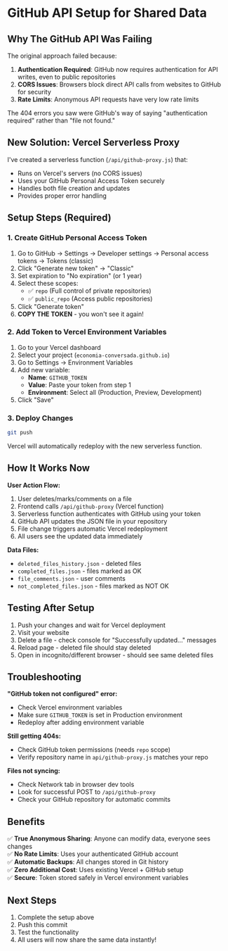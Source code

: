 # GitHub API Setup for Shared Data

## Why The GitHub API Was Failing

The original approach failed because:

1. **Authentication Required**: GitHub now requires authentication for API writes, even to public repositories
2. **CORS Issues**: Browsers block direct API calls from websites to GitHub for security
3. **Rate Limits**: Anonymous API requests have very low rate limits

The 404 errors you saw were GitHub's way of saying "authentication required" rather than "file not found."

## New Solution: Vercel Serverless Proxy

I've created a serverless function (`/api/github-proxy.js`) that:
- Runs on Vercel's servers (no CORS issues)
- Uses your GitHub Personal Access Token securely
- Handles both file creation and updates
- Provides proper error handling

## Setup Steps (Required)

### 1. Create GitHub Personal Access Token

1. Go to GitHub → Settings → Developer settings → Personal access tokens → Tokens (classic)
2. Click "Generate new token" → "Classic"
3. Set expiration to "No expiration" (or 1 year)
4. Select these scopes:
   - ✅ `repo` (Full control of private repositories)
   - ✅ `public_repo` (Access public repositories)
5. Click "Generate token"
6. **COPY THE TOKEN** - you won't see it again!

### 2. Add Token to Vercel Environment Variables

1. Go to your Vercel dashboard
2. Select your project (`economia-conversada.github.io`)
3. Go to Settings → Environment Variables
4. Add new variable:
   - **Name**: `GITHUB_TOKEN`
   - **Value**: Paste your token from step 1
   - **Environment**: Select all (Production, Preview, Development)
5. Click "Save"

### 3. Deploy Changes

```bash
git push
```

Vercel will automatically redeploy with the new serverless function.

## How It Works Now

**User Action Flow:**
1. User deletes/marks/comments on a file
2. Frontend calls `/api/github-proxy` (Vercel function)
3. Serverless function authenticates with GitHub using your token
4. GitHub API updates the JSON file in your repository
5. File change triggers automatic Vercel redeployment
6. All users see the updated data immediately

**Data Files:**
- `deleted_files_history.json` - deleted files
- `completed_files.json` - files marked as OK
- `file_comments.json` - user comments
- `not_completed_files.json` - files marked as NOT OK

## Testing After Setup

1. Push your changes and wait for Vercel deployment
2. Visit your website
3. Delete a file - check console for "Successfully updated..." messages
4. Reload page - deleted file should stay deleted
5. Open in incognito/different browser - should see same deleted files

## Troubleshooting

**"GitHub token not configured" error:**
- Check Vercel environment variables
- Make sure `GITHUB_TOKEN` is set in Production environment
- Redeploy after adding environment variable

**Still getting 404s:**
- Check GitHub token permissions (needs `repo` scope)
- Verify repository name in `api/github-proxy.js` matches your repo

**Files not syncing:**
- Check Network tab in browser dev tools
- Look for successful POST to `/api/github-proxy`
- Check your GitHub repository for automatic commits

## Benefits

✅ **True Anonymous Sharing**: Anyone can modify data, everyone sees changes  
✅ **No Rate Limits**: Uses your authenticated GitHub account  
✅ **Automatic Backups**: All changes stored in Git history  
✅ **Zero Additional Cost**: Uses existing Vercel + GitHub setup  
✅ **Secure**: Token stored safely in Vercel environment variables  

## Next Steps

1. Complete the setup above
2. Push this commit
3. Test the functionality
4. All users will now share the same data instantly!
